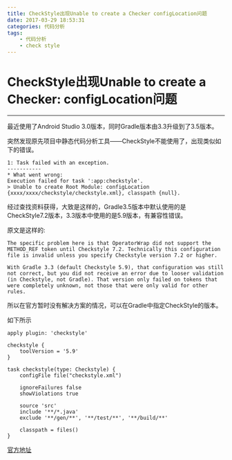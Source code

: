 ```yaml
---
title: CheckStyle出现Unable to create a Checker configLocation问题
date: 2017-03-29 18:53:31
categories: 代码分析
tags: 
    - 代码分析
    - check style
---
```


# CheckStyle出现Unable to create a Checker: configLocation问题

---

最近使用了Android Studio 3.0版本，同时Gradle版本由3.3升级到了3.5版本。

突然发现原先项目中静态代码分析工具——CheckStyle不能使用了，出现类似如下的错误。

```
1: Task failed with an exception.
-----------
* What went wrong:
Execution failed for task ':app:checkstyle'.
> Unable to create Root Module: configLocation {xxxx/xxxx/checkstyle/checkstyle.xml}, classpath {null}.
```

经过查找资料获得，大致是这样的，Gradle3.5版本中默认使用的是CheckStyle7.2版本，3.3版本中使用的是5.9版本，有兼容性错误。

原文是这样的:

```
The specific problem here is that OperatorWrap did not support the METHOD_REF token until Checkstyle 7.2. Technically this configuration file is invalid unless you specify Checkstyle version 7.2 or higher.

With Gradle 3.3 (default Checkstyle 5.9), that configuration was still not correct, but you did not receive an error due to looser validation (in Checkstyle, not Gradle). That version only failed on tokens that were completely unknown, not those that were only valid for other rules.
```

所以在官方暂时没有解决方案的情况，可以在Gradle中指定CheckStyle的版本。

如下所示

```
apply plugin: 'checkstyle'

checkstyle {
    toolVersion = '5.9'
}

task checkstyle(type: Checkstyle) {
    configFile file("checkstyle.xml")

    ignoreFailures false
    showViolations true

    source 'src'
    include '**/*.java'
    exclude '**/gen/**', '**/test/**', '**/build/**'

    classpath = files()
}
```

[官方地址](https://discuss.gradle.org/t/checkstyle-checker-cannot-be-created-with-gradle-3-5/22474)
